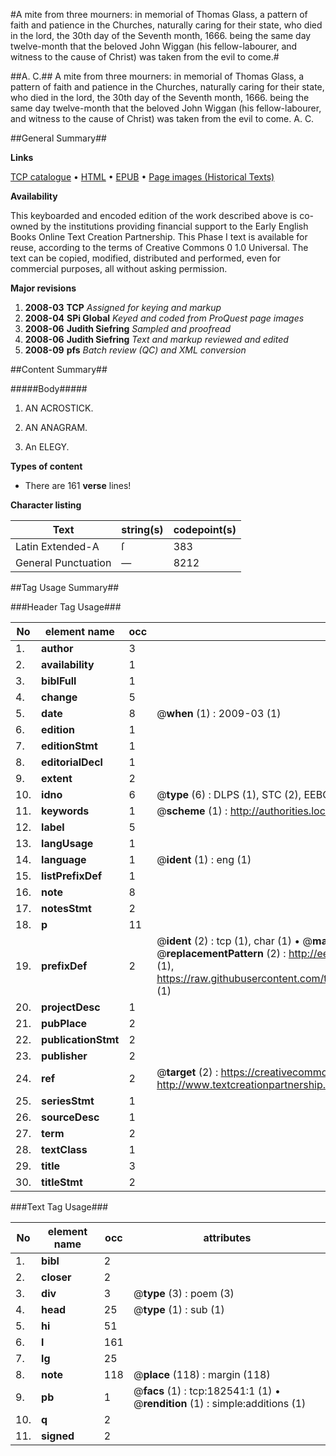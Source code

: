 #A mite from three mourners: in memorial of Thomas Glass, a pattern of faith and patience in the Churches, naturally caring for their state, who died in the lord, the 30th day of the Seventh month, 1666. being the same day twelve-month that the beloved John Wiggan (his fellow-labourer, and witness to the cause of Christ) was taken from the evil to come.#

##A. C.##
A mite from three mourners: in memorial of Thomas Glass, a pattern of faith and patience in the Churches, naturally caring for their state, who died in the lord, the 30th day of the Seventh month, 1666. being the same day twelve-month that the beloved John Wiggan (his fellow-labourer, and witness to the cause of Christ) was taken from the evil to come.
A. C.

##General Summary##

**Links**

[TCP catalogue](http://www.ota.ox.ac.uk/tcp/)  • 
[HTML](http://tei.it.ox.ac.uk/tcp/Texts-HTML/free/B02/B02572.html)  • 
[EPUB](http://tei.it.ox.ac.uk/tcp/Texts-EPUB/free/B02/B02572.epub) • 
[Page images (Historical Texts)](https://data.historicaltexts.jisc.ac.uk/view?pubId=eebo-99885190e&pageId=eebo-99885190e-182541-1)

**Availability**

This keyboarded and encoded edition of the
	       work described above is co-owned by the institutions
	       providing financial support to the Early English Books
	       Online Text Creation Partnership. This Phase I text is
	       available for reuse, according to the terms of Creative
	       Commons 0 1.0 Universal. The text can be copied,
	       modified, distributed and performed, even for
	       commercial purposes, all without asking permission.

**Major revisions**

1. __2008-03__ __TCP__ *Assigned for keying and markup*
1. __2008-04__ __SPi Global__ *Keyed and coded from ProQuest page images*
1. __2008-06__ __Judith Siefring__ *Sampled and proofread*
1. __2008-06__ __Judith Siefring__ *Text and markup reviewed and edited*
1. __2008-09__ __pfs__ *Batch review (QC) and XML conversion*

##Content Summary##

#####Body#####

1. AN ACROSTICK.

1. AN ANAGRAM.

1. An ELEGY.

**Types of content**

  * There are 161 **verse** lines!

**Character listing**


|Text|string(s)|codepoint(s)|
|---|---|---|
|Latin Extended-A|ſ|383|
|General Punctuation|—|8212|

##Tag Usage Summary##

###Header Tag Usage###

|No|element name|occ|attributes|
|---|---|---|---|
|1.|__author__|3||
|2.|__availability__|1||
|3.|__biblFull__|1||
|4.|__change__|5||
|5.|__date__|8| @__when__ (1) : 2009-03 (1)|
|6.|__edition__|1||
|7.|__editionStmt__|1||
|8.|__editorialDecl__|1||
|9.|__extent__|2||
|10.|__idno__|6| @__type__ (6) : DLPS (1), STC (2), EEBO-CITATION (1), PROQUEST (1), VID (1)|
|11.|__keywords__|1| @__scheme__ (1) : http://authorities.loc.gov/ (1)|
|12.|__label__|5||
|13.|__langUsage__|1||
|14.|__language__|1| @__ident__ (1) : eng (1)|
|15.|__listPrefixDef__|1||
|16.|__note__|8||
|17.|__notesStmt__|2||
|18.|__p__|11||
|19.|__prefixDef__|2| @__ident__ (2) : tcp (1), char (1)  •  @__matchPattern__ (2) : ([0-9\-]+):([0-9IVX]+) (1), (.+) (1)  •  @__replacementPattern__ (2) : http://eebo.chadwyck.com/downloadtiff?vid=$1&page=$2 (1), https://raw.githubusercontent.com/textcreationpartnership/Texts/master/tcpchars.xml#$1 (1)|
|20.|__projectDesc__|1||
|21.|__pubPlace__|2||
|22.|__publicationStmt__|2||
|23.|__publisher__|2||
|24.|__ref__|2| @__target__ (2) : https://creativecommons.org/publicdomain/zero/1.0/ (1), http://www.textcreationpartnership.org/docs/. (1)|
|25.|__seriesStmt__|1||
|26.|__sourceDesc__|1||
|27.|__term__|2||
|28.|__textClass__|1||
|29.|__title__|3||
|30.|__titleStmt__|2||


###Text Tag Usage###

|No|element name|occ|attributes|
|---|---|---|---|
|1.|__bibl__|2||
|2.|__closer__|2||
|3.|__div__|3| @__type__ (3) : poem (3)|
|4.|__head__|25| @__type__ (1) : sub (1)|
|5.|__hi__|51||
|6.|__l__|161||
|7.|__lg__|25||
|8.|__note__|118| @__place__ (118) : margin (118)|
|9.|__pb__|1| @__facs__ (1) : tcp:182541:1 (1)  •  @__rendition__ (1) : simple:additions (1)|
|10.|__q__|2||
|11.|__signed__|2||
